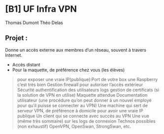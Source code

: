 # [B1] UF Infra VPN
Thomas Dumont
Théo Delas

## Projet : 

Donne un accès externe aux membres d’un réseau, souvent à travers Internet.

* Accès distant
 * Pour la maquette, de préférence chez vous (les élèves)
  >pour exposer une vraie IP(publique):Port de votre box
  >une Raspberry c’est très bien
>Gestion firewall
  >pour autoriser l’accès extérieur
>Sécurité
  >authentification des utilisateurs
  >logs
  >gestion de certificats (si la solution de VPN en utilise)
>Maquette attendue
  >Documentation utilisateur (une procédure qu’on peut donner à un nouvel employé pour qu’il puisse se connecter au VPN)
  >Une machine qui sert de serveur VPN, de préférence à domicile pour avoir une vraie IP publique
  >Un client qui se connecte avec succès au VPN
  >Une vue (même très sommaire) sur les logs de connexion
>Technos possibles (non exhaustif)
  >OpenVPN, OpenSwan, StrongSwan, etc.
